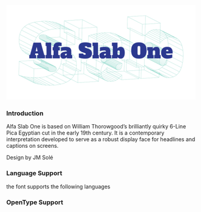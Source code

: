 <img src="extras/readme-assets/alfaslab.png" style="width: 500px;">

### Introduction

Alfa Slab One is based on William Thorowgood’s brilliantly quirky 6-Line Pica Egyptian cut in the early 19th century. It is a contemporary interpretation developed to serve as a robust display face for headlines and captions on screens. 

Design by JM Solé

### Language Support

the font supports the following languages


### OpenType Support

